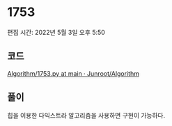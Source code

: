 # 1753

편집 시간: 2022년 5월 3일 오후 5:50

## 코드

[Algorithm/1753.py at main · Junroot/Algorithm](https://github.com/Junroot/Algorithm/blob/main/backjoon/1753.py)

## 풀이

힙을 이용한 다익스트라 알고리즘을 사용하면 구현이 가능하다.